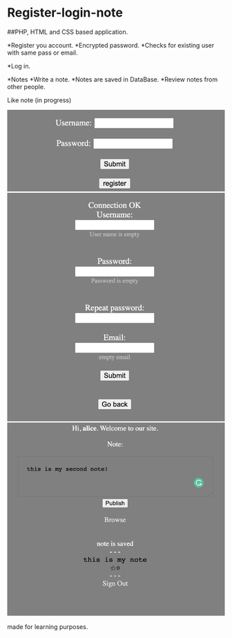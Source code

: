 # Register-login-note

##PHP, HTML and CSS based application.

*Register you account.
	*Encrypted password.
	*Checks for existing user with same pass or email.

*Log in.

*Notes
	*Write a note.
	*Notes are saved in DataBase.
	*Review notes from other people.

Like note (in progress)

![LOGO](/images/login.png)
![LOGO](/images/register.png)
![LOGO](/images/note.png)






made for learning purposes.
